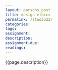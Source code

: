 ```yaml
---  
layout: parsons_post  
title: design ethics
permalink: /studio22/  
categories:   
tags:  
assignment: 
description: 
assignment-due: 
readings: 
---  
```


{{page.description}}
